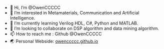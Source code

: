 - 👋 Hi, I’m @OwenCCCCC
- 👀 I’m interested in Metamaterials, Communication and Artificial Intelligence.
- 🌱 I’m currently learning Verilog HDL, C#, Python and MATLAB.
- 💞️ I’m looking to collaborate on DSP algorithm and data mining algorithm. 
- 📫 How to reach me : Github @OwenCCCCC
- 🌏 Personal Webside: [owenccccc.github.io](owenccccc.github.io)

<!---
OwenCCCCC/OwenCCCCC is a ✨ special ✨ repository because its `README.md` (this file) appears on your GitHub profile.
You can click the Preview link to take a look at your changes.
--->
